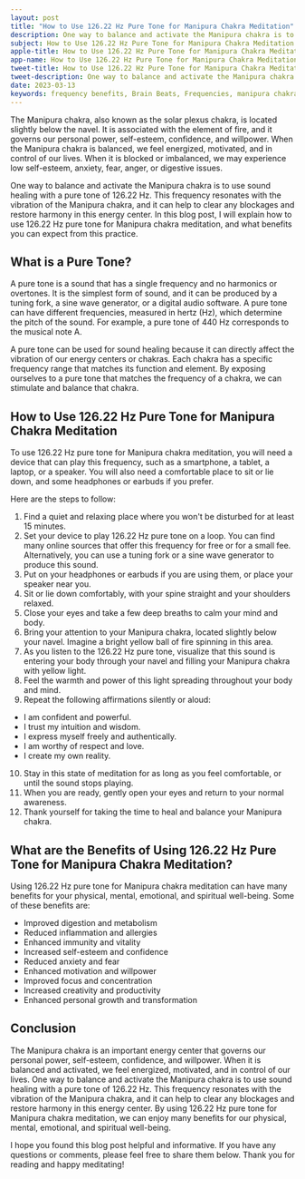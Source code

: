 ```yaml
---
layout: post
title: "How to Use 126.22 Hz Pure Tone for Manipura Chakra Meditation"
description: One way to balance and activate the Manipura chakra is to use sound healing with a pure tone of 126.22 Hz. This frequency resonates with the vibration of the Manipura chakra, and it can help to clear any blockages and restore harmony in this energy center. 
subject: How to Use 126.22 Hz Pure Tone for Manipura Chakra Meditation
apple-title: How to Use 126.22 Hz Pure Tone for Manipura Chakra Meditation
app-name: How to Use 126.22 Hz Pure Tone for Manipura Chakra Meditation
tweet-title: How to Use 126.22 Hz Pure Tone for Manipura Chakra Meditation
tweet-description: One way to balance and activate the Manipura chakra is to use sound healing with a pure tone of 126.22 Hz. This frequency resonates with the vibration of the Manipura chakra, and it can help to clear any blockages and restore harmony in this energy center.
date: 2023-03-13
keywords: frequency benefits, Brain Beats, Frequencies, manipura chakra, solar plexus chakra, pure tone, Brain wave entrainment, sound therapy, 126.22 Hz frequency benefits
---
```



The Manipura chakra, also known as the solar plexus chakra, is located slightly below the navel. It is associated with the element of fire, and it governs our personal power, self-esteem, confidence, and willpower. When the Manipura chakra is balanced, we feel energized, motivated, and in control of our lives. When it is blocked or imbalanced, we may experience low self-esteem, anxiety, fear, anger, or digestive issues.

One way to balance and activate the Manipura chakra is to use sound healing with a pure tone of 126.22 Hz. This frequency resonates with the vibration of the Manipura chakra, and it can help to clear any blockages and restore harmony in this energy center. In this blog post, I will explain how to use 126.22 Hz pure tone for Manipura chakra meditation, and what benefits you can expect from this practice.

## What is a Pure Tone?

A pure tone is a sound that has a single frequency and no harmonics or overtones. It is the simplest form of sound, and it can be produced by a tuning fork, a sine wave generator, or a digital audio software. A pure tone can have different frequencies, measured in hertz (Hz), which determine the pitch of the sound. For example, a pure tone of 440 Hz corresponds to the musical note A.

A pure tone can be used for sound healing because it can directly affect the vibration of our energy centers or chakras. Each chakra has a specific frequency range that matches its function and element. By exposing ourselves to a pure tone that matches the frequency of a chakra, we can stimulate and balance that chakra.

## How to Use 126.22 Hz Pure Tone for Manipura Chakra Meditation

To use 126.22 Hz pure tone for Manipura chakra meditation, you will need a device that can play this frequency, such as a smartphone, a tablet, a laptop, or a speaker. You will also need a comfortable place to sit or lie down, and some headphones or earbuds if you prefer.

Here are the steps to follow:

1. Find a quiet and relaxing place where you won't be disturbed for at least 15 minutes.
2. Set your device to play 126.22 Hz pure tone on a loop. You can find many online sources that offer this frequency for free or for a small fee. Alternatively, you can use a tuning fork or a sine wave generator to produce this sound.
3. Put on your headphones or earbuds if you are using them, or place your speaker near you.
4. Sit or lie down comfortably, with your spine straight and your shoulders relaxed.
5. Close your eyes and take a few deep breaths to calm your mind and body.
6. Bring your attention to your Manipura chakra, located slightly below your navel. Imagine a bright yellow ball of fire spinning in this area.
7. As you listen to the 126.22 Hz pure tone, visualize that this sound is entering your body through your navel and filling your Manipura chakra with yellow light.
8. Feel the warmth and power of this light spreading throughout your body and mind.
9. Repeat the following affirmations silently or aloud:

- I am confident and powerful.
- I trust my intuition and wisdom.
- I express myself freely and authentically.
- I am worthy of respect and love.
- I create my own reality.

10. Stay in this state of meditation for as long as you feel comfortable, or until the sound stops playing.
11. When you are ready, gently open your eyes and return to your normal awareness.
12. Thank yourself for taking the time to heal and balance your Manipura chakra.

## What are the Benefits of Using 126.22 Hz Pure Tone for Manipura Chakra Meditation?

Using 126.22 Hz pure tone for Manipura chakra meditation can have many benefits for your physical, mental, emotional, and spiritual well-being. Some of these benefits are:

- Improved digestion and metabolism
- Reduced inflammation and allergies
- Enhanced immunity and vitality
- Increased self-esteem and confidence
- Reduced anxiety and fear
- Enhanced motivation and willpower
- Improved focus and concentration
- Increased creativity and productivity
- Enhanced personal growth and transformation

## Conclusion

The Manipura chakra is an important energy center that governs our personal power, self-esteem, confidence, and willpower. When it is balanced and activated, we feel energized, motivated, and in control of our lives. One way to balance and activate the Manipura chakra is to use sound healing with a pure tone of 126.22 Hz. This frequency resonates with the vibration of the Manipura chakra, and it can help to clear any blockages and restore harmony in this energy center. By using 126.22 Hz pure tone for Manipura chakra meditation, we can enjoy many benefits for our physical, mental, emotional, and spiritual well-being.

I hope you found this blog post helpful and informative. If you have any questions or comments, please feel free to share them below. Thank you for reading and happy meditating!